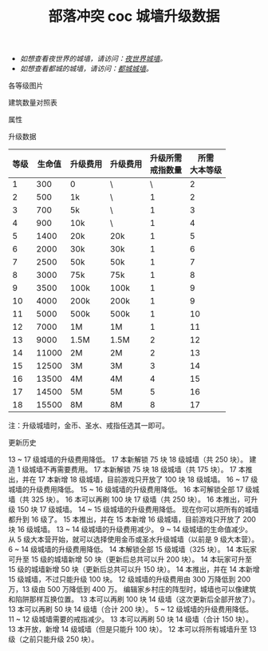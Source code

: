 ﻿---
title: "部落冲突 coc 城墙升级数据"
navTitle: "城墙"
shownTitle: "城墙"
description: "城墙是保护村庄、阻挡敌军的最好防线。"
module: upgrade-home
imgFolder: home_buildings/0300
wiki: https://clashofclans.fandom.com/wiki/Wall
canonical: /upgrade/0300-Walls
---

- *如想查看夜世界的城墙，请访问：[夜世界城墙](/upgrade/110c-Walls)。*
- *如想查看都城的城墙，请访问：[都城城墙](/upgrade/2200-Walls)。*

<UnitInfo :folder="$frontmatter.imgFolder" imgSrc="Wall18.png" :imgAlt="$frontmatter.navTitle" :description="$frontmatter.description" :isSmallImg="true" />

<SmallTitle>各等级图片</SmallTitle>

<Panel>
    <UnitImgGroup :folder="$frontmatter.imgFolder">
        <UnitImg imgTitle="1 级" imgSrc="Wall1.png" />
        <UnitImg imgTitle="2 级" imgSrc="Wall2.png" />
        <UnitImg imgTitle="3 级" imgSrc="Wall3.png" />
        <UnitImg imgTitle="4 级" imgSrc="Wall4.png" />
        <UnitImg imgTitle="5 级" imgSrc="Wall5.png" />
        <UnitImg imgTitle="6 级" imgSrc="Wall6.png" />
        <UnitImg imgTitle="7 级" imgSrc="Wall7.png" />
        <UnitImg imgTitle="8 级" imgSrc="Wall8.png" />
        <UnitImg imgTitle="9 级" imgSrc="Wall9.png" />
        <UnitImg imgTitle="10 级" imgSrc="Wall10.png" />
        <UnitImg imgTitle="11 级" imgSrc="Wall11.png" />
        <UnitImg imgTitle="12 级" imgSrc="Wall12.png" />
        <UnitImg imgTitle="13 级" imgSrc="Wall13.png" />
        <UnitImg imgTitle="14 级" imgSrc="Wall14.png" />
        <UnitImg imgTitle="15 级" imgSrc="Wall15.png" />
        <UnitImg imgTitle="16 级" imgSrc="Wall16.png" />
        <UnitImg imgTitle="17 级" imgSrc="Wall17_thumb.png" imgHd="Wall17.png"/>
        <UnitImg imgTitle="18 级" imgSrc="Wall18.png" />
    </UnitImgGroup>
</Panel>

<SmallTitle>建筑数量对照表</SmallTitle>

<BuildingNum>
    <BuildingNumRow title="大本等级" num="1,  2,  3,  4,   5,   6,   7,   8,   9,  10, 11 - 13, 14 - 17" />
    <BuildingNumRow title="建筑数量" num="0, 25, 50, 75, 100, 125, 175, 225, 250, 275,     300,     325" />
</BuildingNum>

<SmallTitle>属性</SmallTitle>

<UnitProperties>
    <UnitProperty pKey="占地面积" pValue="1×1" />
    <UnitProperty pKey="18 级城墙最高可升级" pValue="250 块" />
</UnitProperties>

<SmallTitle>升级数据</SmallTitle>

<script setup>
const tableExtraInfo = [
    {
        "column": 2,
        "type": "cost",
        "gpClass": "building",
        "icon": "Gold"
    },
    {
        "column": 3,
        "type": "cost",
        "gpClass": "building",
        "icon": "Elixir"
    },
    {
        "column": 4,
        "type": "cost",
        "gpClass": "building",
        "icon": "Wall_Ring",
        "noGoldPass": true
    },
];
</script>

<UnitTable :tableExtraInfo="tableExtraInfo">

| 等级 | 生命值 | 升级费用 | 升级费用 | 升级所需<br>戒指数量 | 所需<br>大本等级 |
| ---- |  ---  |   ---   |    ---   |         ---        |       ---       |
|   1  |   300 |     0   |     \    |          \         |        2        |
|   2  |   500 |    1k   |     \    |          1         |        2        |
|   3  |   700 |    5k   |     \    |          1         |        3        |
|   4  |   900 |   10k   |     \    |          1         |        4        |
|   5  |  1400 |   20k   |    20k   |          1         |        5        |
|   6  |  2000 |   30k   |    30k   |          1         |        6        |
|   7  |  2500 |   50k   |    50k   |          1         |        7        |
|   8  |  3000 |   75k   |    75k   |          1         |        8        |
|   9  |  3500 |  100k   |   100k   |          1         |        9        |
|  10  |  4000 |  200k   |   200k   |          1         |        9        |
|  11  |  5000 |  500k   |   500k   |          1         |       10        |
|  12  |  7000 |    1M   |     1M   |          1         |       11        |
|  13  |  9000 |  1.5M   |   1.5M   |          2         |       12        |
|  14  | 11000 |    2M   |     2M   |          2         |       13        |
|  15  | 12500 |    3M   |     3M   |          3         |       14        |
|  16  | 13500 |    4M   |     4M   |          4         |       15        |
|  17  | 14500 |    5M   |     5M   |          5         |       16        |
|  18  | 15500 |    8M   |     8M   |          8         |       17        |
</UnitTable>

注：升级城墙时，金币、圣水、戒指任选其一即可。

<SmallTitle>更新历史</SmallTitle>

<Timeline>
    <TimelineItem date="2025/03/24">
        <TimelineRow>13 ~ 17 级城墙的升级费用降低。</TimelineRow>
        <TimelineRow>17 本新解锁 75 块 18 级城墙（共 250 块）。</TimelineRow>
    </TimelineItem>
    <TimelineItem date="2025/02/10">
        <TimelineRow>建造 1 级城墙不再需要费用。</TimelineRow>
        <TimelineRow>17 本新解锁 75 块 18 级城墙（共 175 块）。</TimelineRow>
    </TimelineItem>
    <TimelineItem date="2024/11/25">
        <TimelineRow>17 本推出，并在 17 本新增 18 级城墙，目前游戏只开放了 100 块 18 级城墙。</TimelineRow>
        <TimelineRow>16 ~ 17 级城墙的升级费用降低。</TimelineRow>
    </TimelineItem>
    <TimelineItem date="2024/06/18">
        <TimelineRow>15 ~ 16 级城墙的升级费用降低。</TimelineRow>
    </TimelineItem>
    <TimelineItem date="2024/04/17">
        <TimelineRow>16 本可解锁全部 17 级城墙（共 325 块）。</TimelineRow>
    </TimelineItem>
    <TimelineItem date="2024/02/27">
        <TimelineRow>16 本可以再刷 100 块 17 级墙（共 250 块）。</TimelineRow>
    </TimelineItem>
    <TimelineItem date="2023/12/12">
        <TimelineRow>16 本推出，可升级 150 块 17 级城墙。</TimelineRow>
        <TimelineRow>14 ~ 15 级城墙的升级费用降低。</TimelineRow>
    </TimelineItem>
    <TimelineItem date="2023/06/12">
        <TimelineRow>现在你可以把所有的城墙都升到 16 级了。</TimelineRow>
    </TimelineItem>
    <TimelineItem date="2022/10/10">
        <TimelineRow>15 本推出，并在 15 本新增 16 级城墙，目前游戏只开放了 200 块 16 级城墙。</TimelineRow>
        <TimelineRow>13 ~ 14 级城墙的升级费用减少。</TimelineRow>
    </TimelineItem>
    <TimelineItem date="2022/06/27">
        <TimelineRow>9 ~ 14 级城墙的生命值减少。</TimelineRow>
        <TimelineRow>从 5 级大本营开始，就可以选择使用金币或圣水升级城墙（以前是 9 级大本营）。</TimelineRow>
    </TimelineItem>
    <TimelineItem date="2021/12/09">
        <TimelineRow>6 ~ 14 级城墙的升级费用降低。</TimelineRow>
        <TimelineRow>14 本解锁全部 15 级城墙（325 块）。</TimelineRow>
    </TimelineItem>
    <TimelineItem date="2021/09/27">
        <TimelineRow>14 本玩家可升至 15 级的城墙新增 50 块（更新后总共可以升 200 块）。</TimelineRow>
    </TimelineItem>
    <TimelineItem date="2021/06/14">
        <TimelineRow>14 本玩家可升至 15 级的城墙新增 50 块（更新后总共可以升 150 块）。</TimelineRow>
    </TimelineItem>
    <TimelineItem date="2021/04/12">
        <TimelineRow>14 本推出，并在 14 本新增 15 级城墙，不过只能升级 100 块。</TimelineRow>
        <TimelineRow>12 级城墙的升级费用由 300 万降低到 200 万，13 级由 500 万降低到 400 万。</TimelineRow>
    </TimelineItem>
    <TimelineItem date="2020/12/07">
        <TimelineRow>编辑家乡村庄的阵型时，城墙也可以像建筑和陷阱那样互换位置。</TimelineRow>
    </TimelineItem>
    <TimelineItem date="2020/10/12">
        <TimelineRow>13 本可以再刷 100 块 14 级墙（这次更新后全部开放了）。</TimelineRow>
    </TimelineItem>
    <TimelineItem date="2020/06/22">
        <TimelineRow>13 本可以再刷 50 块 14 级墙（合计 200 块）。</TimelineRow>
    </TimelineItem>
    <TimelineItem date="2020/03/30">
        <TimelineRow>5 ~ 12 级城墙的升级费用降低。</TimelineRow>
        <TimelineRow>11 ~ 12 级城墙需要的戒指减少。</TimelineRow>
        <TimelineRow>13 本可以再刷 50 块 14 级墙（合计 150 块）。</TimelineRow>
    </TimelineItem>
    <TimelineItem date="2019/12/09">
        <TimelineRow>13 本开放，新增 14 级城墙（但是只能升 100 块）。</TimelineRow>
    </TimelineItem>
    <TimelineItem date="2019/06/18">
        <TimelineRow>12 本可以将所有城墙升至 13 级（之前只能升级 250 块）。</TimelineRow>
    </TimelineItem>
    <TimelineItem :historyBottom="true" />
</Timeline>